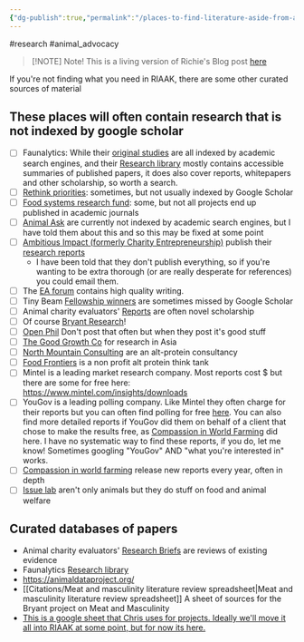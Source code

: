 ```yaml
---
{"dg-publish":true,"permalink":"/places-to-find-literature-aside-from-academic-search-engines-grey-lit/","created":"2025-10-23T17:42:42.726+01:00","updated":"2025-10-23T18:06:08.638+01:00"}
---
```


#research #animal_advocacy 


> [!NOTE] Note!
> This is a living version of Richie's Blog post [here](https://evolvingimpact.wordpress.com/2024/06/19/places-to-find-animal-advocacy-research-aside-from-academic-search-engines/)

If you're not finding what you need in RIAAK, there are some other curated sources of material 
## These places will often contain research that is not indexed by google scholar
- [ ] Faunalytics: While their [original studies](https://faunalytics.org/completed-projects/) are all indexed by academic search engines, and their [Research library](https://faunalytics.org/?s=&post_type=post&orderby=post_date&order=desc&explore=true) mostly contains accessible summaries of published papers, it does also cover reports, whitepapers and other scholarship, so worth a search.
- [ ] [Rethink priorities](https://rethinkpriorities.org/animal-welfare): sometimes, but not usually indexed by Google Scholar
- [ ] [Food systems research fund](https://www.fsrfund.org/funded-research): some, but not all projects end up published in academic journals 
- [ ] [Animal Ask](https://www.animalask.org/research) are currently not indexed by academic search engines, but I have told them about this and so this may be fixed at some point
- [ ] [Ambitious Impact (formerly Charity Entrepreneurship)](https://www.charityentrepreneurship.com/animal-welfare-reports) publish their [research reports](https://www.charityentrepreneurship.com/animal-welfare-reports)
	- I have been told that they don't publish everything, so if you're wanting to be extra thorough (or are really desperate for references) you could email them.
- [ ] The [EA forum](https://forum.effectivealtruism.org/?tab=animal-welfare) contains high quality writing.
- [ ] Tiny Beam [Fellowship winners](https://tinybeamfund.org/Fellowship-Awards) are sometimes missed by Google Scholar
- [ ] Animal charity evaluators' [Reports](https://animalcharityevaluators.org/research/reports/) are often novel scholarship
- [ ] Of course [Bryant Research](https://bryantresearch.co.uk/insights/)!
- [ ] [Open Phil](https://www.openphilanthropy.org/research/research-reports/?q=&focus-area%5B%5D=farm-animal-welfare) Don't post that often but when they post it's good stuff
- [ ] [The Good Growth Co](https://www.goodgrowth.io/#research-highlights) for research in Asia
- [ ] [North Mountain Consulting](https://www.northmountainconsulting.com/projects) are an alt-protein consultancy
- [ ] [Food Frontiers](https://www.foodfrontier.org/resources/) is a non profit alt protein think tank
- [ ] Mintel is a leading market research company. Most reports cost $ but there are some for free here: https://www.mintel.com/insights/downloads
- [ ] YouGov is a leading polling company. Like Mintel they often charge for their reports but you can often find polling for free [here](https://yougov.co.uk/). You can also find more detailed reports if YouGov did them on behalf of a client that chose to make the results free, as [Compassion in World Farming](https://commercial.yougov.com/rs/464-VHH-988/images/World-framing-results) did here. I have no systematic way to find these reports, if you do, let me know! Sometimes googling "YouGov" AND "what you're interested in" works.
- [ ] [Compassion in world farming](https://www.ciwf.org.uk/research/) release new reports every year, often in depth 
- [ ] [Issue lab](https://search.issuelab.org/1?doctype=&issue_area[0]=health&issue_area[1]=agriculture_and_food&issue_area[2]=animal_welfare&wikitopic_categories=&keywords=&language=&pubdate_start_year=*&pubdate_end_year=*&sort=&categories=&offset=0&pageSize=12&pubdate_start_month=*&pubdate_start_day=*&pubdate_end_month=*&pubdate_end_day=*) aren't only animals but they do stuff on food and animal welfare

## Curated databases of papers
- Animal charity evaluators' [Research Briefs](https://animalcharityevaluators.org/research/research-briefs/) are reviews of existing evidence
- Faunalytics [Research library](https://faunalytics.org/?s=&post_type=post&orderby=post_date&order=desc&explore=true) 
- https://animaldataproject.org/
- [[Citations/Meat and masculinity literature review spreadsheet\|Meat and masculinity literature review spreadsheet]] A sheet of sources for the Bryant project on Meat and Masculinity
- [This is a google sheet that Chris uses for projects. Ideally we'll move it all into RIAAK at some point, but for now its here.](https://docs.google.com/spreadsheets/d/1y5p0JS9ybq5qJrXBnj78-6-jOc9wkeRm58tCI-EhP9Y/edit#gid=1570282612)
